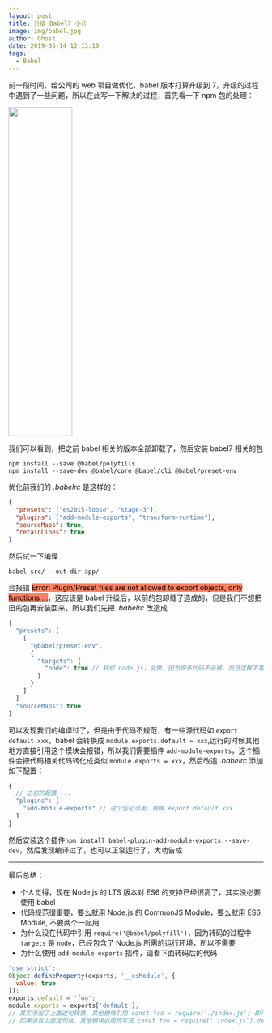 ```yaml
---
layout: post
title: 升级 Babel7 小计
image: img/babel.jpg
author: Ghost
date: 2019-05-14 12:13:10
tags: 
  - Babel
---
```


前一段时间，给公司的 web 项目做优化，babel 版本打算升级到 7，升级的过程中遇到了一些问题，所以在此写一下解决的过程，首先看一下 npm 包的处理：

<img src="https://i.loli.net/2019/08/06/STNqCAfIZzk8MmO.png" style="width:50%;height:650px">

我们可以看到，把之前 babel 相关的版本全部卸载了，然后安装 babel7 相关的包

```
npm install --save @babel/polyfills
npm install --save-dev @babel/core @babel/cli @babel/preset-env
```

优化前我们的 _.babelrc_ 是这样的：

```json
{
  "presets": ["es2015-loose", "stage-3"],
  "plugins": ["add-module-exports", "transform-runtime"],
  "sourceMaps": true,
  "retainLines": true
}
```

然后试一下编译

```
babel src/ --out-dir app/
```

会报错 <mark style="background-color:#ff8063">Error: Plugin/Preset files are not allowed to export objects, only functions ...</mark>，这应该是 babel 升级后，以前的包卸载了造成的，但是我们不想把旧的包再安装回来，所以我们先把 _.babelrc_ 改造成

```javascript
{
  "presets": [
    [
      "@babel/preset-env",
      {
        "targets": {
          "node": true // 转成 node.js，会快，因为很多代码不会转，而且这样不需要 @babel/polyfill
        }
      }
    ]
  ]
  "sourceMaps": true
}
```

可以发现我们的编译过了，但是由于代码不规范，有一些源代码如 `export default xxx`，babel 会转换成 `module.exports.default = xxx`,运行的时候其他地方直接引用这个模块会报错，所以我们需要插件 `add-module-exports`，这个插件会把代码相关代码转化成类似 `module.exports = xxx`，然后改造 _.babelrc_ 添加如下配置：

```javascript
{
  // 之前的配置 ...
  "plugins": [
    "add-module-exports" // 这个包必须用，转换 export default xxx
  ]
}
```

然后安装这个插件`npm install babel-plugin-add-module-exports --save-dev`，然后发现编译过了，也可以正常运行了，大功告成

---

最后总结：

- 个人觉得，现在 Node.js 的 LTS 版本对 ES6 的支持已经很高了，其实没必要使用 babel
- 代码规范很重要，要么就用 Node.js 的 CommonJS Module，要么就用 ES6 Module, 不要两个一起用
- 为什么没在代码中引用 `require('@babel/polyfill')`，因为转码的过程中 `targets` 是 `node`，已经包含了 Node.js 所需的运行环境，所以不需要
- 为什么使用 `add-module-exports` 插件，请看下面转码后的代码

```javascript
'use strict';
Object.defineProperty(exports, '__esModule', {
  value: true
});
exports.default = 'foo';
module.exports = exports['default'];
// 其实添加了上面这句转换，其他模块引用 const foo = require('./index.js') 即可
// 如果没有上面这句话，其他模块引用的写法 const foo = require('.index.js').default，所以会报错
```

